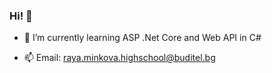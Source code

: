 ### Hi! 👋

- 🌱 I’m currently learning ASP .Net Core and Web API in C#

- 📫 Email:
  raya.minkova.highschool@buditel.bg
  
